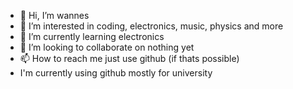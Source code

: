 - 👋 Hi, I’m wannes
- 👀 I’m interested in coding, electronics, music, physics and more
- 🌱 I’m currently learning electronics
- 💞️ I’m looking to collaborate on nothing yet
- 📫 How to reach me just use github (if thats possible)
- I'm currently using github mostly for university
<!---
wannes-sys/wannes-sys is a ✨ special ✨ repository because its `README.md` (this file) appears on your GitHub profile.
You can click the Preview link to take a look at your changes.
--->

